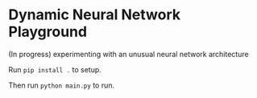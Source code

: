 # Dynamic Neural Network Playground
(In progress) experimenting with an unusual neural network architecture

Run `pip install .` to setup.

Then run `python main.py` to run.